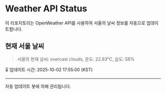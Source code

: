 
# Weather API Status

이 리포지토리는 OpenWeather API를 사용하여 서울의 날씨 정보를 자동으로 업데이트합니다.

## 현재 서울 날씨
> 서울의 현재 날씨: overcast clouds, 온도: 22.83°C, 습도: 58%

⏳ 업데이트 시간: 2025-10-02 17:55:00 (KST)

---
자동 업데이트 봇에 의해 관리됩니다.
